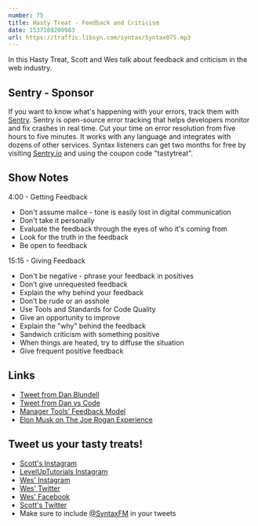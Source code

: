 ```yaml
---
number: 75
title: Hasty Treat - Feedback and Criticism
date: 1537189200983
url: https://traffic.libsyn.com/syntax/Syntax075.mp3
---
```


In this Hasty Treat, Scott and Wes talk about feedback and criticism in the web industry.

## Sentry - Sponsor

If you want to know what's happening with your errors, track them with [Sentry](https://sentry.io/). Sentry is open-source error tracking that helps developers monitor and fix crashes in real time. Cut your time on error resolution from five hours to five minutes. It works with any language and integrates with dozens of other services. Syntax listeners can get two months for free by visiting [Sentry.io](https://sentry.io/) and using the coupon code "tastytreat".

## Show Notes

4:00 - Getting Feedback

* Don't assume malice - tone is easily lost in digital communication
* Don't take it personally
* Evaluate the feedback through the eyes of who it's coming from
* Look for the truth in the feedback
* Be open to feedback

15:15 - Giving Feedback

* Don't be negative - phrase your feedback in positives
* Don’t give unrequested feedback
* Explain the why behind your feedback
* Don’t be rude or an asshole
* Use Tools and Standards for Code Quality
* Give an opportunity to improve
* Explain the "why" behind the feedback
* Sandwich criticism with something positive
* When things are heated, try to diffuse the situation
* Give frequent positive feedback

## Links

* [Tweet from Dan Blundell](https://twitter.com/danblundell/status/1039537984394211328)
* [Tweet from Dan vs Code](https://twitter.com/daveVScode/status/1039525792206741504)
* [Manager Tools’ Feedback Model](http://www.rightattitudes.com/2008/02/23/manager-tools-feedback-model/)
* [Elon Musk on The Joe Rogan Experience](https://www.youtube.com/watch?v=ycPr5-27vSI)

## Tweet us your tasty treats!

* [Scott's Instagram](https://www.instagram.com/stolinski/)
* [LevelUpTutorials Instagram](https://www.instagram.com/LevelUpTutorials/)
* [Wes' Instagram](https://www.instagram.com/wesbos/)
* [Wes' Twitter](https://twitter.com/wesbos)
* [Wes' Facebook](https://www.facebook.com/wesbos.developer)
* [Scott's Twitter](https://twitter.com/stolinski)
* Make sure to include [@SyntaxFM](https://twitter.com/SyntaxFM) in your tweets
